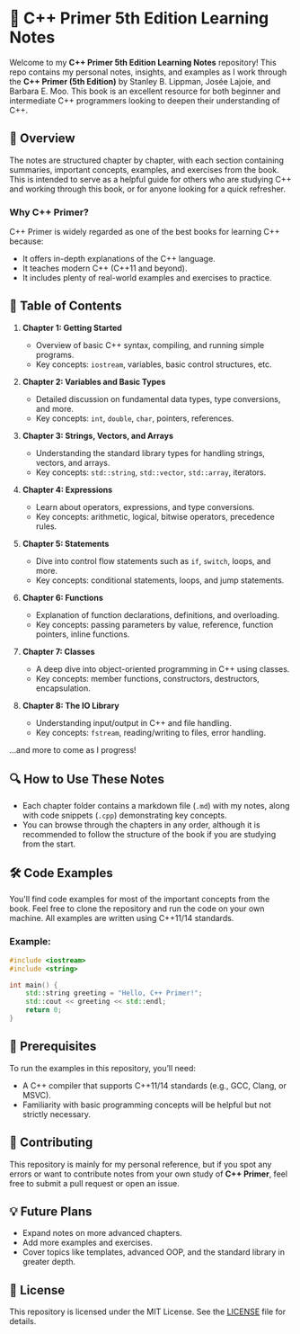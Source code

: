 
# 📘 C++ Primer 5th Edition Learning Notes

Welcome to my **C++ Primer 5th Edition Learning Notes** repository! This repo contains my personal notes, insights, and examples as I work through the **C++ Primer (5th Edition)** by Stanley B. Lippman, Josée Lajoie, and Barbara E. Moo. This book is an excellent resource for both beginner and intermediate C++ programmers looking to deepen their understanding of C++.

## 🌟 Overview

The notes are structured chapter by chapter, with each section containing summaries, important concepts, examples, and exercises from the book. This is intended to serve as a helpful guide for others who are studying C++ and working through this book, or for anyone looking for a quick refresher.

### Why C++ Primer?
C++ Primer is widely regarded as one of the best books for learning C++ because:
- It offers in-depth explanations of the C++ language.
- It teaches modern C++ (C++11 and beyond).
- It includes plenty of real-world examples and exercises to practice.
  
## 📂 Table of Contents

1. **Chapter 1: Getting Started**
   - Overview of basic C++ syntax, compiling, and running simple programs.
   - Key concepts: `iostream`, variables, basic control structures, etc.
   
2. **Chapter 2: Variables and Basic Types**
   - Detailed discussion on fundamental data types, type conversions, and more.
   - Key concepts: `int`, `double`, `char`, pointers, references.
   
3. **Chapter 3: Strings, Vectors, and Arrays**
   - Understanding the standard library types for handling strings, vectors, and arrays.
   - Key concepts: `std::string`, `std::vector`, `std::array`, iterators.

4. **Chapter 4: Expressions**
   - Learn about operators, expressions, and type conversions.
   - Key concepts: arithmetic, logical, bitwise operators, precedence rules.

5. **Chapter 5: Statements**
   - Dive into control flow statements such as `if`, `switch`, loops, and more.
   - Key concepts: conditional statements, loops, and jump statements.

6. **Chapter 6: Functions**
   - Explanation of function declarations, definitions, and overloading.
   - Key concepts: passing parameters by value, reference, function pointers, inline functions.

7. **Chapter 7: Classes**
   - A deep dive into object-oriented programming in C++ using classes.
   - Key concepts: member functions, constructors, destructors, encapsulation.

8. **Chapter 8: The IO Library**
   - Understanding input/output in C++ and file handling.
   - Key concepts: `fstream`, reading/writing to files, error handling.

...and more to come as I progress!

## 🔍 How to Use These Notes

- Each chapter folder contains a markdown file (`.md`) with my notes, along with code snippets (`.cpp`) demonstrating key concepts.
- You can browse through the chapters in any order, although it is recommended to follow the structure of the book if you are studying from the start.

## 🛠️ Code Examples

You'll find code examples for most of the important concepts from the book. Feel free to clone the repository and run the code on your own machine. All examples are written using C++11/14 standards.

### Example:

```cpp
#include <iostream>
#include <string>

int main() {
    std::string greeting = "Hello, C++ Primer!";
    std::cout << greeting << std::endl;
    return 0;
}
```

## 🌱 Prerequisites

To run the examples in this repository, you’ll need:
- A C++ compiler that supports C++11/14 standards (e.g., GCC, Clang, or MSVC).
- Familiarity with basic programming concepts will be helpful but not strictly necessary.

## 🤝 Contributing

This repository is mainly for my personal reference, but if you spot any errors or want to contribute notes from your own study of **C++ Primer**, feel free to submit a pull request or open an issue.

## 💡 Future Plans

- Expand notes on more advanced chapters.
- Add more examples and exercises.
- Cover topics like templates, advanced OOP, and the standard library in greater depth.

## 📄 License

This repository is licensed under the MIT License. See the [LICENSE](LICENSE) file for details.
